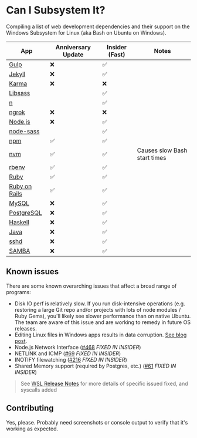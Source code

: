 # Can I Subsystem It?

Compiling a list of web development dependencies and their support on the Windows Subsystem for Linux (aka Bash on Ubuntu on Windows). 

| App | Anniversary Update | Insider (Fast) | Notes |
|-----|--------|----------------|-------|
| [Gulp](http://gulpjs.com/)                  |❌|✅||
| [Jekyll](http://jekyllrb.com/)              |❌|✅||
| [Karma](https://karma-runner.github.io/1.0/index.html) |❌|❌||
| [Libsass](http://sass-lang.com/libsass)     ||✅||
| [n](https://github.com/tj/n)                ||✅||
| [ngrok](https://ngrok.com/)                 |❌|❌||
| [Node.js](https://nodejs.org/en/)           |❌|✅||
| [node-sass](https://github.com/sass/node-sass) ||✅||
| [npm](https://www.npmjs.com/)               |✅|✅||
| [nvm](https://github.com/creationix/nvm)    |✅|✅|Causes slow Bash start times|
| [rbenv](https://github.com/rbenv/rbenv)     |✅|✅||
| [Ruby](https://www.ruby-lang.org/)          |✅|✅||
| [Ruby on Rails](http://rubyonrails.org/)    |✅|✅||
| [MySQL](https://mysql.com/)                 |❌|✅||
| [PostgreSQL](https://www.postgresql.org//)  |❌|✅||
| [Haskell](https://blogs.msdn.microsoft.com/commandline/2017/02/09/haskell-on-bashwsl/) |❌|✅||
| [Java](https://www.java.com/)               |❌|✅||
| [sshd](https://en.wikipedia.org/wiki/Secure_Shell) |❌|✅||
| [SAMBA](https://www.samba.org/~garming/)    |❌|✅||

## Known issues
There are some known overarching issues that affect a broad range of programs:

- Disk IO perf is relatively slow. If you run disk-intensive operations (e.g. restoring a large Git repo and/or projects with lots of node modules / Ruby Gems), you'll likely see slower performance than on native Ubuntu. The team are aware of this issue and are working to remedy in future OS releases.
- Editing Linux files in Windows apps results in data corruption. [See blog post](https://blogs.msdn.microsoft.com/commandline/2016/11/17/do-not-change-linux-files-using-windows-apps-and-tools/).
- Node.js Network Interface ([#468](https://github.com/Microsoft/BashOnWindows/issues/468) _FIXED IN INSIDER_)
- NETLINK and ICMP ([#69](https://github.com/Microsoft/BashOnWindows/issues/69) _FIXED IN INSIDER_)
- INOTIFY filewatching ([#216](https://github.com/Microsoft/BashOnWindows/issues/216) _FIXED IN INSIDER_)
- Shared Memory support (required by Postgres, etc.) ([#61](https://github.com/Microsoft/BashOnWindows/issues/61) _FIXED IN INSIDER_)

> See [WSL Release Notes](https://msdn.microsoft.com/commandline/wsl/release_notes) for more details of specific issued fixed, and syscalls added

## Contributing
Yes, please. Probably need screenshots or console output to verify that it's working as expected.

